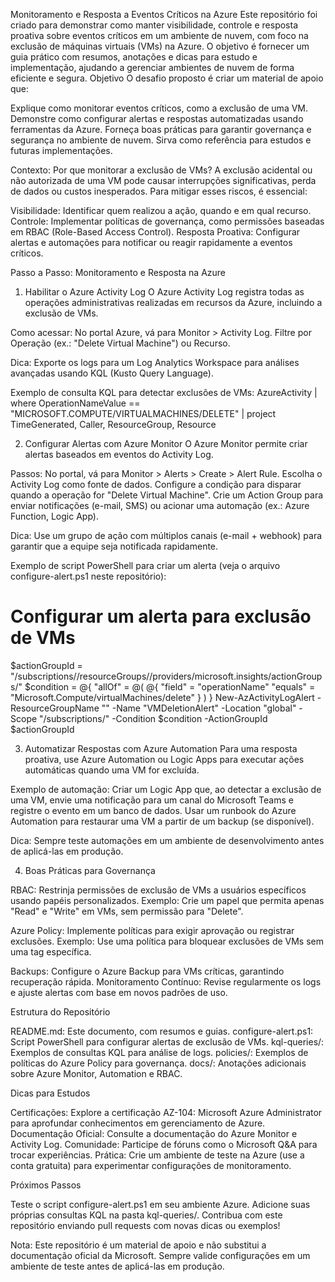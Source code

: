 Monitoramento e Resposta a Eventos Críticos na Azure
Este repositório foi criado para demonstrar como manter visibilidade, controle e resposta proativa sobre eventos críticos em um ambiente de nuvem, com foco na exclusão de máquinas virtuais (VMs) na Azure. O objetivo é fornecer um guia prático com resumos, anotações e dicas para estudo e implementação, ajudando a gerenciar ambientes de nuvem de forma eficiente e segura.
Objetivo
O desafio proposto é criar um material de apoio que:

Explique como monitorar eventos críticos, como a exclusão de uma VM.
Demonstre como configurar alertas e respostas automatizadas usando ferramentas da Azure.
Forneça boas práticas para garantir governança e segurança no ambiente de nuvem.
Sirva como referência para estudos e futuras implementações.

Contexto: Por que monitorar a exclusão de VMs?
A exclusão acidental ou não autorizada de uma VM pode causar interrupções significativas, perda de dados ou custos inesperados. Para mitigar esses riscos, é essencial:

Visibilidade: Identificar quem realizou a ação, quando e em qual recurso.
Controle: Implementar políticas de governança, como permissões baseadas em RBAC (Role-Based Access Control).
Resposta Proativa: Configurar alertas e automações para notificar ou reagir rapidamente a eventos críticos.

Passo a Passo: Monitoramento e Resposta na Azure
1. Habilitar o Azure Activity Log
O Azure Activity Log registra todas as operações administrativas realizadas em recursos da Azure, incluindo a exclusão de VMs.

Como acessar:
No portal Azure, vá para Monitor > Activity Log.
Filtre por Operação (ex.: "Delete Virtual Machine") ou Recurso.


Dica: Exporte os logs para um Log Analytics Workspace para análises avançadas usando KQL (Kusto Query Language).

Exemplo de consulta KQL para detectar exclusões de VMs:
AzureActivity
| where OperationNameValue == "MICROSOFT.COMPUTE/VIRTUALMACHINES/DELETE"
| project TimeGenerated, Caller, ResourceGroup, Resource

2. Configurar Alertas com Azure Monitor
O Azure Monitor permite criar alertas baseados em eventos do Activity Log.

Passos:
No portal, vá para Monitor > Alerts > Create > Alert Rule.
Escolha o Activity Log como fonte de dados.
Configure a condição para disparar quando a operação for "Delete Virtual Machine".
Crie um Action Group para enviar notificações (e-mail, SMS) ou acionar uma automação (ex.: Azure Function, Logic App).


Dica: Use um grupo de ação com múltiplos canais (e-mail + webhook) para garantir que a equipe seja notificada rapidamente.

Exemplo de script PowerShell para criar um alerta (veja o arquivo configure-alert.ps1 neste repositório):
# Configurar um alerta para exclusão de VMs
$actionGroupId = "/subscriptions/<sua-subscription-id>/resourceGroups/<resource-group>/providers/microsoft.insights/actionGroups/<action-group-name>"
$condition = @{
    "allOf" = @(
        @{
            "field" = "operationName"
            "equals" = "Microsoft.Compute/virtualMachines/delete"
        }
    )
}
New-AzActivityLogAlert -ResourceGroupName "<resource-group>" -Name "VMDeletionAlert" -Location "global" -Scope "/subscriptions/<sua-subscription-id>" -Condition $condition -ActionGroupId $actionGroupId

3. Automatizar Respostas com Azure Automation
Para uma resposta proativa, use Azure Automation ou Logic Apps para executar ações automáticas quando uma VM for excluída.

Exemplo de automação:
Criar um Logic App que, ao detectar a exclusão de uma VM, envie uma notificação para um canal do Microsoft Teams e registre o evento em um banco de dados.
Usar um runbook do Azure Automation para restaurar uma VM a partir de um backup (se disponível).


Dica: Sempre teste automações em um ambiente de desenvolvimento antes de aplicá-las em produção.

4. Boas Práticas para Governança

RBAC: Restrinja permissões de exclusão de VMs a usuários específicos usando papéis personalizados.
Exemplo: Crie um papel que permita apenas "Read" e "Write" em VMs, sem permissão para "Delete".


Azure Policy: Implemente políticas para exigir aprovação ou registrar exclusões.
Exemplo: Use uma política para bloquear exclusões de VMs sem uma tag específica.


Backups: Configure o Azure Backup para VMs críticas, garantindo recuperação rápida.
Monitoramento Contínuo: Revise regularmente os logs e ajuste alertas com base em novos padrões de uso.

Estrutura do Repositório

README.md: Este documento, com resumos e guias.
configure-alert.ps1: Script PowerShell para configurar alertas de exclusão de VMs.
kql-queries/: Exemplos de consultas KQL para análise de logs.
policies/: Exemplos de políticas do Azure Policy para governança.
docs/: Anotações adicionais sobre Azure Monitor, Automation e RBAC.

Dicas para Estudos

Certificações: Explore a certificação AZ-104: Microsoft Azure Administrator para aprofundar conhecimentos em gerenciamento de Azure.
Documentação Oficial: Consulte a documentação do Azure Monitor e Activity Log.
Comunidade: Participe de fóruns como o Microsoft Q&A para trocar experiências.
Prática: Crie um ambiente de teste na Azure (use a conta gratuita) para experimentar configurações de monitoramento.

Próximos Passos

Teste o script configure-alert.ps1 em seu ambiente Azure.
Adicione suas próprias consultas KQL na pasta kql-queries/.
Contribua com este repositório enviando pull requests com novas dicas ou exemplos!


Nota: Este repositório é um material de apoio e não substitui a documentação oficial da Microsoft. Sempre valide configurações em um ambiente de teste antes de aplicá-las em produção.

